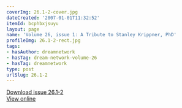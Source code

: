 ```yaml
---
coverImg: 26.1-2-cover.jpg
dateCreated: '2007-01-01T11:32:52'
itemId: bcphbxjsuyu
layout: page
name: 'Volume 26, issue 1: A Tribute to Stanley Krippner, PhD'
profileImg: 26.1-2-rect.jpg
tags:
- hasAuthor: dreamnetwork
- hasTag: dream-network-volume-26
- hasTag: dreamnetwork
type: post
urlSlug: 26.1-2
---
```

<a href="../files/pdfs/Volume_26/26.1-26.2_krippner.pdf" download="">Download issue 26.1-2</a><br><a href="../files/pdfs/Volume_26/26.1-26.2_krippner.pdf">View online</a>
